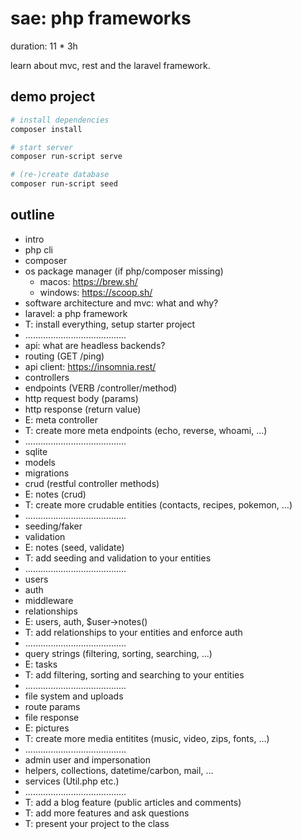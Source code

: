 # sae: php frameworks

duration: 11 * 3h

learn about mvc, rest and the laravel framework.

## demo project

```bash
# install dependencies
composer install

# start server
composer run-script serve

# (re-)create database
composer run-script seed
```

## outline

- intro
- php cli
- composer
- os package manager (if php/composer missing)
    - macos: https://brew.sh/
    - windows: https://scoop.sh/
- software architecture and mvc: what and why?
- laravel: a php framework
- T: install everything, setup starter project
- ........................................
- api: what are headless backends?
- routing (GET /ping)
- api client: https://insomnia.rest/
- controllers
- endpoints (VERB /controller/method)
- http request body (params)
- http response (return value)
- E: meta controller
- T: create more meta endpoints (echo, reverse, whoami, ...)
- ........................................
- sqlite
- models
- migrations
- crud (restful controller methods)
- E: notes (crud)
- T: create more crudable entities (contacts, recipes, pokemon, ...)
- ........................................
- seeding/faker
- validation
- E: notes (seed, validate)
- T: add seeding and validation to your entities
- ........................................
- users
- auth
- middleware
- relationships
- E: users, auth, $user->notes()
- T: add relationships to your entities and enforce auth
- ........................................
- query strings (filtering, sorting, searching, ...)
- E: tasks
- T: add filtering, sorting and searching to your entities
- ........................................
- file system and uploads
- route params
- file response
- E: pictures
- T: create more media entitites (music, video, zips, fonts, ...)
- ........................................
- admin user and impersonation
- helpers, collections, datetime/carbon, mail, ...
- services (Util.php etc.)
- ........................................
- T: add a blog feature (public articles and comments)
- T: add more features and ask questions
- T: present your project to the class

